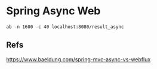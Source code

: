 Spring Async Web
===========================


```shell
ab -n 1600 -c 40 localhost:8080/result_async
```

## Refs
https://www.baeldung.com/spring-mvc-async-vs-webflux